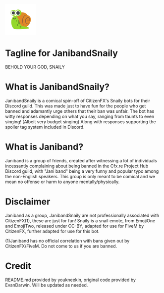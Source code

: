 ![Main Logo](logo.png)

# Tagline for JanibandSnaily

BEHOLD YOUR GOD, SNAILY

# What is JanibandSnaily?

JanibandSnaily is a comical spin-off of CitizenFX's Snaily bots for their Discord guild. This was made just to have fun
for the people who get banned and adamantly urge others that their ban was unfair. The bot has witty responses depending
on what you say, ranging from taunts to even singing! (Albeit very budget singing) Along with responses supporting the spoiler
tag system included in Discord.

# What is Janiband?

Janiband is a group of friends, created after witnessing a lot of individuals incessantly complaining about being banned 
in the Cfx.re Project Hub Discord guild, with "Jani band" being a very funny and popular typo among the non-English speakers.
This group is only meant to be comical and we mean no offense or harm to anyone mentally/physically.

# Disclaimer

Janiband as a group, JanibandSnaily are not professionally associated with CitizenFX(1), these are just for fun!
Snaily is a snail emote, from EmojiOne and EmojiTwo, released under CC-BY, adapted for use for FiveM by CitizenFX, 
further adapted for use for this bot.

(1)Janiband has no official correlation with bans given out by CitizenFX/FiveM. Do not come to us if you are banned. 

# Credit

README.md provided by youkneekin, original code provided by EvanDarwin. Will be updated as needed.
